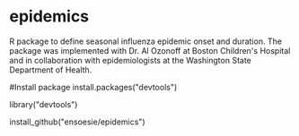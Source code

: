 # epidemics

R package to define seasonal influenza epidemic onset and duration. The package was implemented with Dr. Al Ozonoff at Boston Children's Hospital and in collaboration with epidemiologists at the Washington State Department of Health.


#Install package 
install.packages("devtools") 


library("devtools")

install_github("ensoesie/epidemics")
